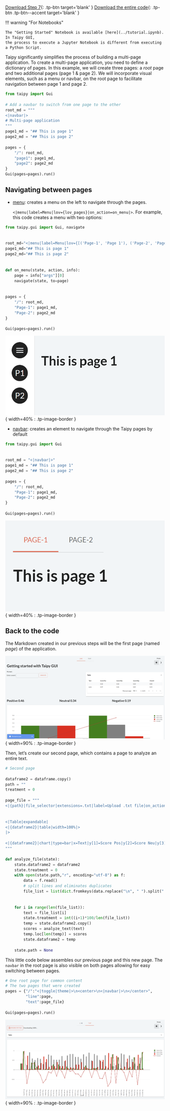 [Download Step 7](./../src/step_07.py){: .tp-btn target='blank' }
[Download the entire code](./../src/src.zip){: .tp-btn .tp-btn--accent target='blank' }

!!! warning "For Notebooks"

    The "Getting Started" Notebook is available [here](../tutorial.ipynb). In Taipy GUI,
    the process to execute a Jupyter Notebook is different from executing a Python Script.


Taipy significantly simplifies the process of building a multi-page application. To create a
multi-page application, you need to define a dictionary of pages. In this example, we will
create three pages: a *root* page and two additional pages (page 1 & page 2). We will incorporate
visual elements, such as a menu or navbar, on the root page to facilitate navigation between
page 1 and page 2.


```python
from taipy import Gui

# Add a navbar to switch from one page to the other
root_md = """
<|navbar|>
# Multi-page application
"""
page1_md = "## This is page 1"
page2_md = "## This is page 2"

pages = {
    "/": root_md,
    "page1": page1_md,
    "page2": page2_md
}
Gui(pages=pages).run()
```

## Navigating between pages

- [menu](../../../../manuals/gui/viselements/menu.md): creates a menu on the left to navigate
    through the pages.

    `<|menu|label=Menu|lov={lov_pages}|on_action=on_menu|>`. For example, this code creates a menu
    with two options:

```python
from taipy.gui import Gui, navigate


root_md="<|menu|label=Menu|lov={[('Page-1', 'Page 1'), ('Page-2', 'Page 2')]}|on_action=on_menu|>"
page1_md="## This is page 1"
page2_md="## This is page 2"


def on_menu(state, action, info):
    page = info["args"][0]
    navigate(state, to=page)


pages = {
    "/": root_md,
    "Page-1": page1_md,
    "Page-2": page2_md
}

Gui(pages=pages).run()
```

![Menu](images/menu.png){ width=40% : .tp-image-border }

- [navbar](../../../../manuals/gui/viselements/navbar.md): creates an element to navigate
    through the Taipy pages by default

```python
from taipy.gui import Gui


root_md = "<|navbar|>"
page1_md = "## This is page 1"
page2_md = "## This is page 2"

pages = {
    "/": root_md,
    "Page-1": page1_md,
    "Page-2": page2_md
}

Gui(pages=pages).run()
```

![Navbar](images/navbar.png){ width=40% : .tp-image-border }


## Back to the code

The Markdown created in our previous steps will be the first page (named _page_) of the application.

![Previous Markdown](images/first_markdown.png){ width=90% : .tp-image-border }

Then, let’s create our second page, which contains a page to analyze an entire text.

```python
# Second page

dataframe2 = dataframe.copy()
path = ""
treatment = 0

page_file = """
<|{path}|file_selector|extensions=.txt|label=Upload .txt file|on_action=analyze_file|> <|{f"Downloading {treatment}%..."}|>


<|Table|expandable|
<|{dataframe2}|table|width=100%|>
|>

<|{dataframe2}|chart|type=bar|x=Text|y[1]=Score Pos|y[2]=Score Neu|y[3]=Score Neg|y[4]=Overall|color[1]=green|color[2]=grey|color[3]=red|type[4]=line|height=800px|>
"""

def analyze_file(state):
    state.dataframe2 = dataframe2
    state.treatment = 0
    with open(state.path,"r", encoding="utf-8") as f:
        data = f.read()
        # split lines and eliminates duplicates
        file_list = list(dict.fromkeys(data.replace("\n", " ").split(".")[:-1]))


    for i in range(len(file_list)):
        text = file_list[i]
        state.treatment = int((i+1)*100/len(file_list))
        temp = state.dataframe2.copy()
        scores = analyze_text(text)
        temp.loc[len(temp)] = scores
        state.dataframe2 = temp

    state.path = None
```

This little code below assembles our previous page and this new page. The `navbar` in the root
page is also visible on both pages allowing for easy switching between pages.

```python
# One root page for common content
# The two pages that were created
pages = {"/":"<|toggle|theme|>\n<center>\n<|navbar|>\n</center>",
         "line":page,
         "text":page_file}

Gui(pages=pages).run()
```

![Multi-Pages](images/result.png){ width=90% : .tp-image-border }
